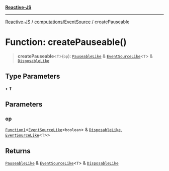 [**Reactive-JS**](../../../README.md)

***

[Reactive-JS](../../../README.md) / [computations/EventSource](../README.md) / createPauseable

# Function: createPauseable()

> **createPauseable**\<`T`\>(`op`): [`PauseableLike`](../../../utils/interfaces/PauseableLike.md) & [`EventSourceLike`](../../interfaces/EventSourceLike.md)\<`T`\> & [`DisposableLike`](../../../utils/interfaces/DisposableLike.md)

## Type Parameters

• **T**

## Parameters

### op

[`Function1`](../../../functions/type-aliases/Function1.md)\<[`EventSourceLike`](../../interfaces/EventSourceLike.md)\<`boolean`\> & [`DisposableLike`](../../../utils/interfaces/DisposableLike.md), [`EventSourceLike`](../../interfaces/EventSourceLike.md)\<`T`\>\>

## Returns

[`PauseableLike`](../../../utils/interfaces/PauseableLike.md) & [`EventSourceLike`](../../interfaces/EventSourceLike.md)\<`T`\> & [`DisposableLike`](../../../utils/interfaces/DisposableLike.md)
